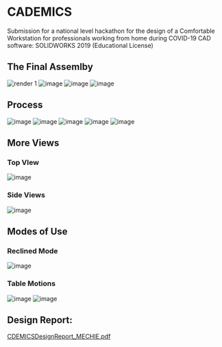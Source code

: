 # CADEMICS
Submission for a national level hackathon for the design of a Comfortable Workstation for professionals working from home during COVID-19
CAD software: SOLIDWORKS 2019 (Educational License)

## The Final Assemlby
![render 1](https://user-images.githubusercontent.com/67819132/182008736-3d97b203-189d-4805-8429-b920ce118828.JPG)
![image](https://user-images.githubusercontent.com/67819132/182008444-4c814990-90bf-4751-874b-2243f231a592.png)
![image](https://user-images.githubusercontent.com/67819132/182008458-d16471e7-4068-4feb-8b47-a1e4a6685d46.png)
![image](https://user-images.githubusercontent.com/67819132/182008959-30d47b12-8a0c-451c-87c6-3ac65e60f5b1.png)


## Process
![image](https://user-images.githubusercontent.com/67819132/182008666-161286f6-54cb-41a3-990f-9db4ea7edf32.png)
![image](https://user-images.githubusercontent.com/67819132/182008673-2c007ce0-766e-4cfd-a89f-bd0fdc7d01fc.png)
![image](https://user-images.githubusercontent.com/67819132/182008705-f6777834-153d-439a-b2e8-63e011d117bb.png)
![image](https://user-images.githubusercontent.com/67819132/182008725-652d3ec6-7b14-43de-a1c7-846227b67e37.png)
![image](https://user-images.githubusercontent.com/67819132/182008796-f9c40d92-1aea-4af2-abb9-2c379b31e3c0.png)

## More Views
### Top VIew 
![image](https://user-images.githubusercontent.com/67819132/182008861-e624ad3a-6907-4925-9640-7844b23bb227.png)
### Side Views
![image](https://user-images.githubusercontent.com/67819132/182008998-cfe7a110-9612-43da-8e5f-9ece3af7ce6a.png)

## Modes of Use
### Reclined Mode
![image](https://user-images.githubusercontent.com/67819132/182009048-b39fe7d3-030f-4b1f-8c5a-8597ab01a12e.png)

### Table Motions
![image](https://user-images.githubusercontent.com/67819132/182009071-577baf95-48d7-41b7-b6bf-d061edb221a6.png)
![image](https://user-images.githubusercontent.com/67819132/182009099-f59e6f82-95d1-4f78-a2ed-da8f42999fce.png)


## Design Report:
[CDEMICSDesignReport_MECHIE.pdf](https://github.com/vivekgupte07/CADEMICS/files/9227973/CDEMICSDesignReport_MECHIE.pdf)
